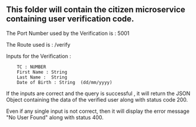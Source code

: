## This folder will contain the citizen microservice containing user verification code.
The Port Number used by the Verification is : 5001

The Route used is : /verify

Inputs for the Verification : 

        TC : NUMBER
        First Name : String
        Last Name :  String
        Date of Birth : String  (dd/mm/yyyy)
    
If the inputs are correct and the query is successful , it will return the JSON Object containing the data of the verified user along with status code 200.

Even if any single input is not correct, then it will display the error message  "No User Found" along with status 400.